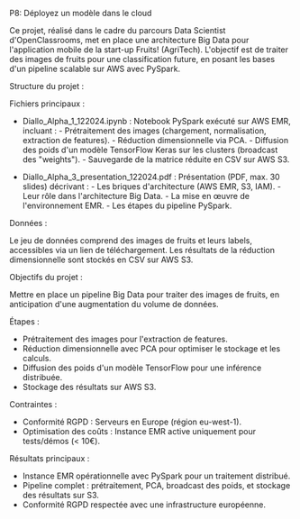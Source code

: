 P8: Déployez un modèle dans le cloud

Ce projet, réalisé dans le cadre du parcours Data Scientist d'OpenClassrooms, met en place une architecture Big Data pour l'application mobile de la start-up Fruits! (AgriTech). L'objectif est de traiter des images de fruits pour une classification future, en posant les bases d'un pipeline scalable sur AWS avec PySpark.


Structure du projet :

Fichiers principaux :

- Diallo_Alpha_1_122024.ipynb : Notebook PySpark exécuté sur AWS EMR, incluant :
      - Prétraitement des images (chargement, normalisation, extraction de features).
      - Réduction dimensionnelle via PCA.
      - Diffusion des poids d'un modèle TensorFlow Keras sur les clusters (broadcast des "weights").
      - Sauvegarde de la matrice réduite en CSV sur AWS S3.

- Diallo_Alpha_3_presentation_122024.pdf : Présentation (PDF, max. 30 slides) décrivant :
      - Les briques d'architecture (AWS EMR, S3, IAM).
      - Leur rôle dans l'architecture Big Data.
      - La mise en œuvre de l'environnement EMR.
      - Les étapes du pipeline PySpark.

Données :

Le jeu de données comprend des images de fruits et leurs labels, accessibles via un lien de téléchargement. Les résultats de la réduction dimensionnelle sont stockés en CSV sur AWS S3.

Objectifs du projet :

Mettre en place un pipeline Big Data pour traiter des images de fruits, en anticipation d'une augmentation du volume de données.

Étapes :

  - Prétraitement des images pour l'extraction de features.
  - Réduction dimensionnelle avec PCA pour optimiser le stockage et les calculs.
  - Diffusion des poids d'un modèle TensorFlow pour une inférence distribuée.
  - Stockage des résultats sur AWS S3.

Contraintes :

- Conformité RGPD : Serveurs en Europe (région eu-west-1).
- Optimisation des coûts : Instance EMR active uniquement pour tests/démos (< 10€).

Résultats principaux :

- Instance EMR opérationnelle avec PySpark pour un traitement distribué.
- Pipeline complet : prétraitement, PCA, broadcast des poids, et stockage des résultats sur S3.
- Conformité RGPD respectée avec une infrastructure européenne.

